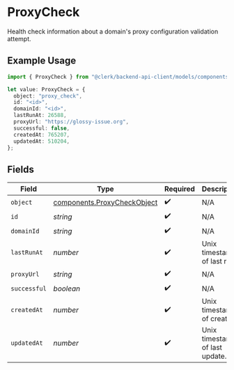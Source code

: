 # ProxyCheck

Health check information about a domain's proxy configuration validation attempt.

## Example Usage

```typescript
import { ProxyCheck } from "@clerk/backend-api-client/models/components";

let value: ProxyCheck = {
  object: "proxy_check",
  id: "<id>",
  domainId: "<id>",
  lastRunAt: 26588,
  proxyUrl: "https://glossy-issue.org",
  successful: false,
  createdAt: 765207,
  updatedAt: 510204,
};
```

## Fields

| Field                                                                      | Type                                                                       | Required                                                                   | Description                                                                |
| -------------------------------------------------------------------------- | -------------------------------------------------------------------------- | -------------------------------------------------------------------------- | -------------------------------------------------------------------------- |
| `object`                                                                   | [components.ProxyCheckObject](../../models/components/proxycheckobject.md) | :heavy_check_mark:                                                         | N/A                                                                        |
| `id`                                                                       | *string*                                                                   | :heavy_check_mark:                                                         | N/A                                                                        |
| `domainId`                                                                 | *string*                                                                   | :heavy_check_mark:                                                         | N/A                                                                        |
| `lastRunAt`                                                                | *number*                                                                   | :heavy_check_mark:                                                         | Unix timestamp of last run.<br/>                                           |
| `proxyUrl`                                                                 | *string*                                                                   | :heavy_check_mark:                                                         | N/A                                                                        |
| `successful`                                                               | *boolean*                                                                  | :heavy_check_mark:                                                         | N/A                                                                        |
| `createdAt`                                                                | *number*                                                                   | :heavy_check_mark:                                                         | Unix timestamp of creation.<br/>                                           |
| `updatedAt`                                                                | *number*                                                                   | :heavy_check_mark:                                                         | Unix timestamp of last update.<br/>                                        |